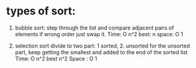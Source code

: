 # types of sort:
1. bubble sort:
step through the list and compare adjacent pairs of elements if wrong order just swap it.
Time: O n^2 best: n
space: O 1

2. selection sort
divide to two part: 1 sorted, 2. unsorted
for the unsorted part, keep getting the smallest and added to the end of the sorted list
Time: O n^2 best n^2
Space : O 1


